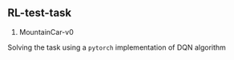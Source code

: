 ## RL-test-task

1. MountainCar-v0

  Solving the task using a `pytorch` implementation of DQN algorithm
